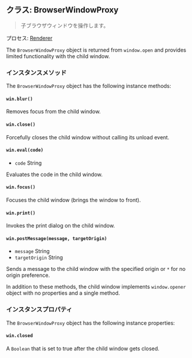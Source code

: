 ## クラス: BrowserWindowProxy

> 子ブラウザウィンドウを操作します。

プロセス: [Renderer](../glossary.md#renderer-process)

The `BrowserWindowProxy` object is returned from `window.open` and provides limited functionality with the child window.

### インスタンスメソッド

The `BrowserWindowProxy` object has the following instance methods:

#### `win.blur()`

Removes focus from the child window.

#### `win.close()`

Forcefully closes the child window without calling its unload event.

#### `win.eval(code)`

* `code` String

Evaluates the code in the child window.

#### `win.focus()`

Focuses the child window (brings the window to front).

#### `win.print()`

Invokes the print dialog on the child window.

#### `win.postMessage(message, targetOrigin)`

* `message` String
* `targetOrigin` String

Sends a message to the child window with the specified origin or `*` for no origin preference.

In addition to these methods, the child window implements `window.opener` object with no properties and a single method.

### インスタンスプロパティ

The `BrowserWindowProxy` object has the following instance properties:

#### `win.closed`

A `Boolean` that is set to true after the child window gets closed.